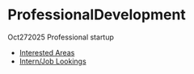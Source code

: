 # ProfessionalDevelopment
Oct272025 Professional startup

* [Interested Areas](./InterestedAreas.md)
* [Intern/Job Lookings](./InternJobLookings.md)
